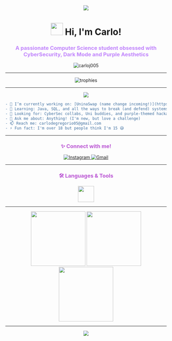 <!--
🌑✨ Welcome to my Dark Violet Space! ✨🌑
-->
<div align="center">
  
  <img src="https://readme-typing-svg.demolab.com/?lines=Hey+there!+I'm+Carlo+🦄;CyberSec+Dreamer+%7C+Code+Lover;Welcome+to+my+Dark+Violet+Space!&center=true&width=700&height=45&color=BA55D3&vCenter=true&size=28" />
  
  <h1>
    <img src="https://media.giphy.com/media/hvRJCLFzcasrR4ia7z/giphy.gif" width="38" /> Hi, I'm Carlo!
  </h1>
  <h3 style="color:#C084FC;">A passionate Computer Science student obsessed with CyberSecurity, Dark Mode and Purple Aesthetics</h3>
  
  <img src="https://komarev.com/ghpvc/?username=carloj005&label=Profile%20views&color=8e44ad&style=flat" alt="carloj005" />
</div>

---

<div align="center">
  <img src="https://github-profile-trophy.vercel.app/?username=carloj005&theme=algolia&title=Stars,Followers,Commit,Repositories&margin-w=20&no-frame=true&column=4" alt="trophies" />
</div>

---

<div align="center">

  <img src="https://capsule-render.vercel.app/api?type=waving&color=7B2FF2,BA55D3,8e44ad,4f006e&height=120&section=header&text=Dark%20Violet%20CyberSec%20Zone&fontColor=fff&fontSize=35&animation=twinkling" />

</div>

<!-- About Me -->
```diff
- 🔭 I’m currently working on: [UninaSwap (name change incoming!)](https://github.com/Carloj005/ProgettoJavaSQLUni.git)
- 🌱 Learning: Java, SQL, and all the ways to break (and defend) systems!
- 🤝 Looking for: CyberSec collabs, Uni buddies, and purple-themed hackathons.
- 💬 Ask me about: Anything! (I'm new, but love a challenge)
- 📫 Reach me: carlodegregorio05@gmail.com
- ⚡ Fun fact: I'm over 18 but people think I'm 15 😅
```

---

<h3 align="center" style="color:#BA55D3;">✨ Connect with me!</h3>
<p align="center">
  <a href="https://instagram.com/carlodegregorio05" target="blank">
    <img src="https://img.shields.io/badge/Instagram-%238a2be2.svg?style=for-the-badge&logo=instagram&logoColor=white" alt="Instagram" />
  </a>
  <a href="mailto:carlodegregorio05@gmail.com">
    <img src="https://img.shields.io/badge/Gmail-%234B0082.svg?style=for-the-badge&logo=gmail&logoColor=white" alt="Gmail" />
  </a>
</p>

---

<h3 align="center" style="color:#BA55D3;">🛠️ Languages & Tools</h3>
<p align="center">
  <img src="https://skillicons.dev/icons?i=java,linux,bash,postgres,mysql,html,css,photoshop&theme=dark" height="50"/>
</p>

---

<div align="center">

  <img src="https://github-readme-stats.vercel.app/api/top-langs?username=carloj005&show_icons=true&locale=en&layout=compact&theme=radical&title_color=BA55D3&icon_color=8e44ad" height="170" />
  <img src="https://github-readme-stats.vercel.app/api?username=carloj005&show_icons=true&theme=radical&title_color=BA55D3&icon_color=8e44ad" height="170" />
  <img src="https://github-readme-streak-stats.herokuapp.com?user=carloj005&theme=radical&background=000000&ring=BA55D3&fire=8e44ad&currStreakLabel=fff" height="170" />
</div>

---

<div align="center">

  <img src="https://capsule-render.vercel.app/api?type=waving&color=7B2FF2,BA55D3,8e44ad,4f006e&height=100&section=footer&text=Stay+in+the+Dark+(Theme)+Side&fontColor=fff&fontSize=25&animation=twinkling" />

</div>

<!--
Feel free to reach out for collabs, purple cybersec memes, or just to chat! 
-->
